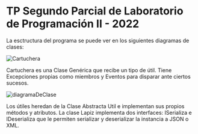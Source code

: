 # TP Segundo Parcial de Laboratorio de Programación II - 2022

La esctructura del programa se puede ver en los siguientes diagramas de clases:

![Cartuchera](https://user-images.githubusercontent.com/76565736/203666377-ad2913b4-9d57-4cd0-a75b-a755c0475fdc.png)

Cartuchera es una Clase Genérica que recibe un tipo de útil. 
Tiene Excepciones propias como miembros y Eventos para disparar ante ciertos sucesos.

![diagramaDeClase](https://user-images.githubusercontent.com/76565736/203666395-176cb359-e788-4160-961a-a7343ebb8afc.png)

Los útiles heredan de la Clase Abstracta Util e implementan sus propios métodos y atributos. 
La clase Lapiz implementa dos interfaces: ISerializa e IDeserializa que le permiten serializar y deserializar la instancia a JSON o XML.
